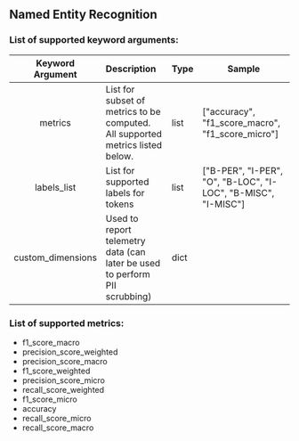 ## Named Entity Recognition

### List of supported keyword arguments:

|     Keyword Argument     | Description                                                                    | Type      | Sample                                                        |
|:------------------------:|:-------------------------------------------------------------------------------|-----------|---------------------------------------------------------------|
|         metrics          | List for subset of metrics to be computed. All supported metrics listed below. | list<str> | ["accuracy", "f1_score_macro", "f1_score_micro"]              |
|       labels_list        | List for supported labels for tokens                                           | list<str> | ["B-PER", "I-PER", "O", "B-LOC", "I-LOC", "B-MISC", "I-MISC"] |
|    custom_dimensions     | Used to report telemetry data (can later be used to perform PII scrubbing)     | dict      |                                                               |

### List of supported metrics:

* f1_score_macro
* precision_score_weighted
* precision_score_macro
* f1_score_weighted
* precision_score_micro
* recall_score_weighted
* f1_score_micro
* accuracy
* recall_score_micro
* recall_score_macro